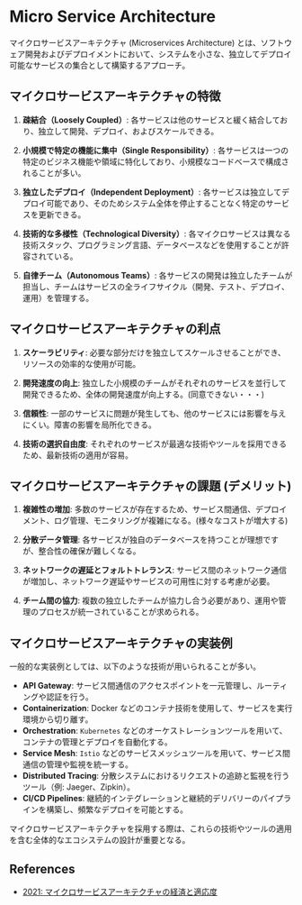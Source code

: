 # Micro Service Architecture

マイクロサービスアーキテクチャ (Microservices Architecture) とは、ソフトウェア開発およびデプロイメントにおいて、システムを小さな、独立してデプロイ可能なサービスの集合として構築するアプローチ。

## マイクロサービスアーキテクチャの特徴

1. **疎結合（Loosely Coupled）**:
   各サービスは他のサービスと緩く結合しており、独立して開発、デプロイ、およびスケールできる。

2. **小規模で特定の機能に集中（Single Responsibility）**:
   各サービスは一つの特定のビジネス機能や領域に特化しており、小規模なコードベースで構成されることが多い。

3. **独立したデプロイ（Independent Deployment）**:
   各サービスは独立してデプロイ可能であり、そのためシステム全体を停止することなく特定のサービスを更新できる。

4. **技術的な多様性（Technological Diversity）**:
   各マイクロサービスは異なる技術スタック、プログラミング言語、データベースなどを使用することが許容されている。

5. **自律チーム（Autonomous Teams）**:
   各サービスの開発は独立したチームが担当し、チームはサービスの全ライフサイクル（開発、テスト、デプロイ、運用）を管理する。

## マイクロサービスアーキテクチャの利点

1. **スケーラビリティ**:
   必要な部分だけを独立してスケールさせることができ、リソースの効率的な使用が可能。

2. **開発速度の向上**:
   独立した小規模のチームがそれぞれのサービスを並行して開発できるため、全体の開発速度が向上する。(同意できない・・・)

3. **信頼性**:
   一部のサービスに問題が発生しても、他のサービスには影響を与えにくい。障害の影響を局所化できる。

4. **技術の選択自由度**:
   それぞれのサービスが最適な技術やツールを採用できるため、最新技術の適用が容易。

## マイクロサービスアーキテクチャの課題 (デメリット)

1. **複雑性の増加**:
   多数のサービスが存在するため、サービス間通信、デプロイメント、ログ管理、モニタリングが複雑になる。(様々なコストが増大する)

2. **分散データ管理**:
   各サービスが独自のデータベースを持つことが理想ですが、整合性の確保が難しくなる。

3. **ネットワークの遅延とフォルトトレランス**:
   サービス間のネットワーク通信が増加し、ネットワーク遅延やサービスの可用性に対する考慮が必要。

4. **チーム間の協力**:
   複数の独立したチームが協力し合う必要があり、運用や管理のプロセスが統一されていることが求められる。

## マイクロサービスアーキテクチャの実装例

一般的な実装例としては、以下のような技術が用いられることが多い。

- **API Gateway**: サービス間通信のアクセスポイントを一元管理し、ルーティングや認証を行う。
- **Containerization**: Docker などのコンテナ技術を使用して、サービスを実行環境から切り離す。
- **Orchestration**: `Kubernetes` などのオーケストレーションツールを用いて、コンテナの管理とデプロイを自動化する。
- **Service Mesh**: `Istio` などのサービスメッシュツールを用いて、サービス間通信の管理や監視を統一する。
- **Distributed Tracing**: 分散システムにおけるリクエストの追跡と監視を行うツール（例: Jaeger、Zipkin）。
- **CI/CD Pipelines**: 継続的インテグレーションと継続的デリバリーのパイプラインを構築し、頻繁なデプロイを可能とする。

マイクロサービスアーキテクチャを採用する際は、これらの技術やツールの適用を含む全体的なエコシステムの設計が重要となる。

## References

- [2021: マイクロサービスアーキテクチャの経済と適応度](https://qiita.com/hirokidaichi/items/4d8f3479b52d00d00eba)
